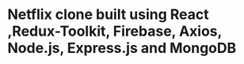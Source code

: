 # Netflix clone built using React ,Redux-Toolkit, Firebase, Axios, Node.js, Express.js and MongoDB 
